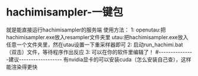 # hachimisampler-一键包
就是能直接运行hachimisampler的服务端
使用方法：
1:
openutau:把hachimisampler.exe放入resampler文件夹里
utau:把hachimisampler.exe放入任意一个文件夹里，然在utau设置一下重采样器即可
2:
启动run_hachimi.bat（双击）文件，等待程序作出反应
3:
可以在你的软件里编辑了！
#---------------建议------------------
有nvidia显卡的可以安装cuda（怎么安装自己查），这样能渲染得更快
